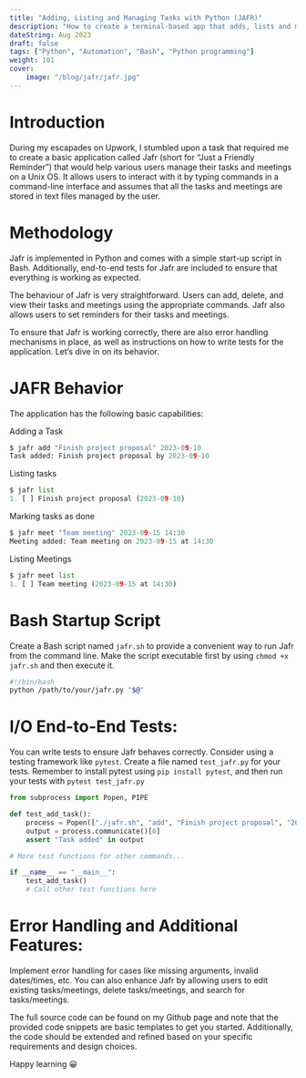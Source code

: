 ```yaml
---
title: "Adding, Listing and Managing Tasks with Python (JAFR)"
description: "How to create a terminal-based app that adds, lists and manages tasks with Python (JAFR)"
dateString: Aug 2023
draft: false
tags: ["Python", "Automation", "Bash", "Python programming"]
weight: 101
cover:
    image: "/blog/jafr/jafr.jpg"
---
```

# Introduction
During my escapades on Upwork, I stumbled upon a task that required me to create a basic application called Jafr (short for “Just a Friendly Reminder”) that would help various users manage their tasks and meetings on a Unix OS. It allows users to interact with it by typing commands in a command-line interface and assumes that all the tasks and meetings are stored in text files managed by the user.

# Methodology
Jafr is implemented in Python and comes with a simple start-up script in Bash. Additionally, end-to-end tests for Jafr are included to ensure that everything is working as expected.

The behaviour of Jafr is very straightforward. Users can add, delete, and view their tasks and meetings using the appropriate commands. Jafr also allows users to set reminders for their tasks and meetings.

To ensure that Jafr is working correctly, there are also error handling mechanisms in place, as well as instructions on how to write tests for the application. Let’s dive in on its behavior.

# JAFR Behavior

The application has the following basic capabilities:

Adding a Task
```python
$ jafr add "Finish project proposal" 2023-09-10
Task added: Finish project proposal by 2023-09-10
```

Listing tasks
```python
$ jafr list
1. [ ] Finish project proposal (2023-09-10)
```
Marking tasks as done
```python
$ jafr meet "Team meeting" 2023-09-15 14:30
Meeting added: Team meeting on 2023-09-15 at 14:30
```
Listing Meetings
```python
$ jafr meet list
1. [ ] Team meeting (2023-09-15 at 14:30)
```
# Bash Startup Script

Create a Bash script named ```jafr.sh``` to provide a convenient way to run Jafr from the command line. Make the script executable first by using ```chmod +x jafr.sh``` and then execute it.

```bash
#!/bin/bash
python /path/to/your/jafr.py "$@"
```
# I/O End-to-End Tests:

You can write tests to ensure Jafr behaves correctly. Consider using a testing framework like ```pytest```. Create a file named ```test_jafr.py``` for your tests. Remember to install pytest using ```pip install pytest```, and then run your tests with ```pytest test_jafr.py```

```python
from subprocess import Popen, PIPE

def test_add_task():
    process = Popen(["./jafr.sh", "add", "Finish project proposal", "2023-09-10"], stdout=PIPE, text=True)
    output = process.communicate()[0]
    assert "Task added" in output

# More test functions for other commands...

if __name__ == "__main__":
    test_add_task()
    # Call other test functions here
```
# Error Handling and Additional Features:

Implement error handling for cases like missing arguments, invalid dates/times, etc. You can also enhance Jafr by allowing users to edit existing tasks/meetings, delete tasks/meetings, and search for tasks/meetings.

The full source code can be found on my Github page and note that the provided code snippets are basic templates to get you started. Additionally, the code should be extended and refined based on your specific requirements and design choices.

Happy learning 😀